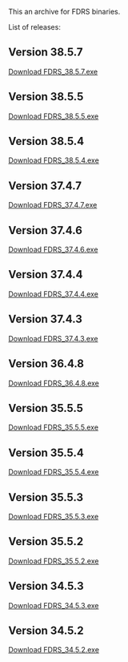 This an archive for FDRS binaries. 

List of releases:

## Version 38.5.7
[Download FDRS_38.5.7.exe](https://github.com/nitrobass24/FDRS-Archive/releases/tag/v38.5.7)

## Version 38.5.5
[Download FDRS_38.5.5.exe](https://github.com/nitrobass24/FDRS-Archive/releases/tag/v38.5.5)

## Version 38.5.4
[Download FDRS_38.5.4.exe](https://github.com/nitrobass24/FDRS-Archive/releases/tag/v38.5.4)

## Version 37.4.7
[Download FDRS_37.4.7.exe](https://github.com/nitrobass24/FDRS-Archive/releases/tag/v37.4.7)

## Version 37.4.6
[Download FDRS_37.4.6.exe](https://github.com/nitrobass24/FDRS-Archive/releases/tag/v37.4.6)

## Version 37.4.4
[Download FDRS_37.4.4.exe](https://github.com/nitrobass24/FDRS-Archive/releases/tag/v37.4.4)

## Version 37.4.3
[Download FDRS_37.4.3.exe](https://github.com/nitrobass24/FDRS-Archive/releases/tag/v37.4.3)

## Version 36.4.8
[Download FDRS_36.4.8.exe](https://github.com/nitrobass24/FDRS-Archive/releases/tag/v36.4.8)

## Version 35.5.5
[Download FDRS_35.5.5.exe](https://github.com/nitrobass24/FDRS-Archive/releases/tag/v35.5.5)

## Version 35.5.4
[Download FDRS_35.5.4.exe](https://github.com/nitrobass24/FDRS-Archive/releases/tag/v35.5.4)

## Version 35.5.3
[Download FDRS_35.5.3.exe](https://github.com/nitrobass24/FDRS-Archive/releases/tag/v35.5.3)

## Version 35.5.2
[Download FDRS_35.5.2.exe](https://github.com/nitrobass24/FDRS-Archive/releases/tag/v35.5.2)

## Version 34.5.3
[Download FDRS_34.5.3.exe](https://github.com/nitrobass24/FDRS-Archive/releases/tag/v34.5.3)

## Version 34.5.2
[Download FDRS_34.5.2.exe](https://github.com/nitrobass24/FDRS-Archive/releases/tag/v34.5.2)

